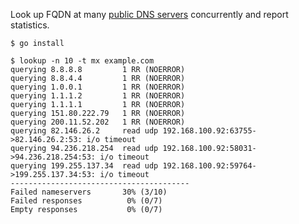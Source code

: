 Look up FQDN at many [public DNS servers][1] concurrently and report statistics.

```
$ go install
```

```
$ lookup -n 10 -t mx example.com
querying 8.8.8.8         1 RR (NOERROR)
querying 8.8.4.4         1 RR (NOERROR)
querying 1.0.0.1         1 RR (NOERROR)
querying 1.1.1.2         1 RR (NOERROR)
querying 1.1.1.1         1 RR (NOERROR)
querying 151.80.222.79   1 RR (NOERROR)
querying 200.11.52.202   1 RR (NOERROR)
querying 82.146.26.2     read udp 192.168.100.92:63755->82.146.26.2:53: i/o timeout
querying 94.236.218.254  read udp 192.168.100.92:58031->94.236.218.254:53: i/o timeout
querying 199.255.137.34  read udp 192.168.100.92:59764->199.255.137.34:53: i/o timeout
----------------------------------------
Failed nameservers       30% (3/10)
Failed responses          0% (0/7)
Empty responses           0% (0/7)
```

[1]: https://public-dns.info/nameservers.txt